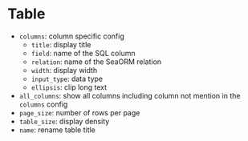 # Table

* `columns`: column specific config
    * `title`: display title
    * `field`: name of the SQL column
    * `relation`: name of the SeaORM relation
    * `width`: display width
    * `input_type`: data type
    * `ellipsis`: clip long text
* `all_columns`: show all columns including column not mention in the `columns` config
* `page_size`: number of rows per page
* `table_size`: display density
* `name`: rename table title
